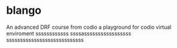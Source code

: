 # blango
An advanced DRF course from codio a playground for codio virtual enviroment
ssssssssssss
ssssasssssssssssssssss
ssssssssssssssssssssssssssss